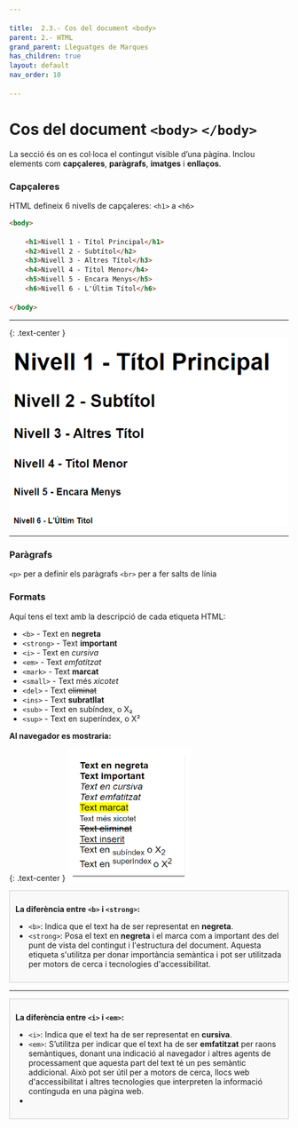 ```yaml
---

title:  2.3.- Cos del document <body>
parent: 2.- HTML
grand_parent: Lleguatges de Marques
has_children: true
layout: default
nav_order: 10

---
```


# Cos del document `<body>` `</body>` 

La secció <body> és on es col·loca el contingut visible d’una pàgina. Inclou elements com **capçaleres**, **paràgrafs**, **imatges** i **enllaços**.

### Capçaleres

HTML defineix 6 nivells de capçaleres: `<h1>` a `<h6>`

```html
<body>

    <h1>Nivell 1 - Títol Principal</h1>
    <h2>Nivell 2 - Subtítol</h2>
    <h3>Nivell 3 - Altres Títol</h3>
    <h4>Nivell 4 - Títol Menor</h4>
    <h5>Nivell 5 - Encara Menys</h5>
    <h6>Nivell 6 - L'Últim Títol</h6> 

</body>
```
---
{: .text-center }
![alt text](imatges/h1-h6.png)

---

### Paràgrafs

`<p>` per a definir els paràgrafs 
`<br>` per a fer salts de línia 

### Formats

Aquí tens el text amb la descripció de cada etiqueta HTML:

- `<b>` - Text en **negreta**
- `<strong>` - Text **important**
- `<i>` - Text en *cursiva*
- `<em>` - Text *emfatitzat*
- `<mark>` - Text **marcat**
- `<small>` - Text més *xicotet*
- `<del>` - Text ~~eliminat~~
- `<ins>` - Text **subratllat**
- `<sub>` - Text en subíndex,  o X₂
- `<sup>` - Text en superíndex, o X²

   
    
**Al navegador es mostraria:**


{: .text-center }
![alt text](imatges/formats.png)



<div style="border:1px solid #ccc; padding: 10px; background-color: #f9f9f9;">

**La diferència entre `<b>` i `<strong>`:**
- `<b>`: Indica que el text ha de ser representat en **negreta**.
- `<strong>`: Posa el text en **negreta** i el marca com a important des del punt de vista del contingut i l'estructura del document. 
Aquesta etiqueta s'utilitza per donar importància semàntica i pot ser utilitzada per motors de cerca i tecnologies d'accessibilitat.
</div>

--- 

<div style="border:1px solid #ccc; padding: 10px; background-color: #f9f9f9;">

**La diferència entre `<i>` i `<em>`:**
- `<i>`: Indica que el text ha de ser representat en **cursiva**.
- `<em>`: S’utilitza per indicar que el text ha de ser **emfatitzat** per raons semàntiques, donant una indicació al navegador i altres agents de processament que aquesta part del text té un pes semàntic addicional. Això pot ser útil per a motors de cerca, llocs web d'accessibilitat i altres tecnologies que interpreten la informació continguda en una pàgina web.
- 
</div>



